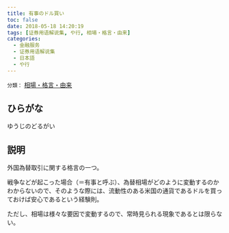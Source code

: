 ```yaml
---
title: 有事のドル買い
toc: false
date: 2018-05-18 14:20:19
tags: [证券用语解说集, や行, 相場・格言・由来]
categories:
  - 金融服务
  - 证券用语解说集
  - 日本語
  - や行
---
```


`分類：` [相場・格言・由来](/tags/相場・格言・由来/)

## ひらがな

ゆうじのどるがい

## 説明

外国為替取引に関する格言の一つ。

戦争などが起こった場合（＝有事と呼ぶ）、為替相場がどのように変動するのかわからないので、そのような際には、流動性のある米国の通貨であるドルを買っておけば安心であるという経験則。

ただし、相場は様々な要因で変動するので、常時見られる現象であるとは限らない。

